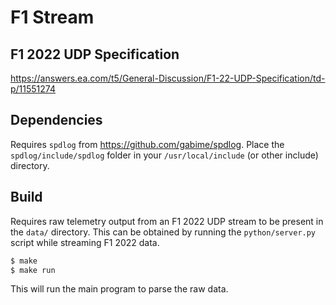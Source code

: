 # F1 Stream

## F1 2022 UDP Specification

https://answers.ea.com/t5/General-Discussion/F1-22-UDP-Specification/td-p/11551274

## Dependencies

Requires `spdlog` from https://github.com/gabime/spdlog. Place the `spdlog/include/spdlog` folder in your `/usr/local/include` (or other include) directory.

## Build

Requires raw telemetry output from an F1 2022 UDP stream to be present in the `data/` directory. This can be obtained by running the `python/server.py` script while streaming F1 2022 data.

```sh
$ make
$ make run
```

This will run the main program to parse the raw data.
